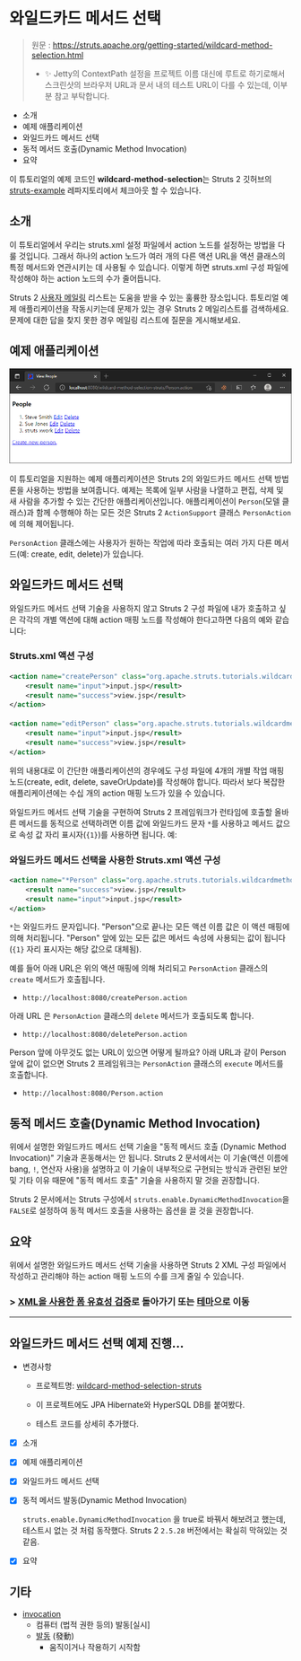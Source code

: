 # 와일드카드 메서드 선택

> 원문 : https://struts.apache.org/getting-started/wildcard-method-selection.html
>
> * ✨ Jetty의 ContextPath 설정을 프로젝트 이름 대신에 루트로 하기로해서 스크린샷의 브라우저 URL과 문서 내의 테스트 URL이 다를 수 있는데, 이부분 참고 부탁합니다.

* 소개
* 예제 애플리케이션
* 와일드카드 메서드 선택
* 동적 메서드 호출(Dynamic Method Invocation)
* 요약

이 튜토리얼의 예제 코드인 **wildcard-method-selection**는 Struts 2 깃허브의 [struts-example](https://github.com/apache/struts-examples) 레파지토리에서 체크아웃 할 수 있습니다.





## 소개

이 튜토리얼에서 우리는 struts.xml 설정 파일에서 action 노드를 설정하는 방법을 다룰 것입니다. 그래서 하나의 action 노드가 여러 개의 다른 액션 URL을 액션 클래스의 특정 메서드와 연관시키는 데 사용될 수 있습니다. 이렇게 하면 struts.xml 구성 파일에 작성해야 하는 action 노드의 수가 줄어듭니다.  

Struts 2 [사용자 메일링](http://struts.apache.org/mail.html) 리스트는 도움을 받을 수 있는 훌륭한 장소입니다. 튜토리얼 예제 애플리케이션을 작동시키는데 문제가 있는 경우 Struts 2 메일리스트를 검색하세요. 문제에 대한 답을 찾지 못한 경우 메일링 리스트에 질문을 게시해보세요. 





## 예제 애플리케이션

![example-application-main](doc-resources/example-application-main.png)

이 튜토리얼을 지원하는 예제 애플리케이션은 Struts 2의 와일드카드 메서드 선택 방법론을 사용하는 방법을 보여줍니다. 예제는 목록에 일부 사람을 나열하고 편집, 삭제 및  새 사람을 추가할 수 있는 간단한 애플리케이션입니다. 애플리케이션이 `Person`(모델 클래스)과 함께 수행해야 하는 모든 것은 Struts 2 `ActionSupport` 클래스 `PersonAction`에 의해 제어됩니다.   

`PersonAction` 클래스에는 사용자가 원하는 작업에 따라 호출되는 여러 가지 다른 메서드(예: create, edit, delete)가 있습니다. 





## 와일드카드 메서드 선택

와일드카드 메서드 선택 기술을 사용하지 않고 Struts 2 구성 파일에 내가 호출하고 싶은 각각의 개별 액션에 대해 action 매핑 노드를 작성해야 한다고하면 다음의 예와 같습니다: 

### Struts.xml 액션 구성

```xml
<action name="createPerson" class="org.apache.struts.tutorials.wildcardmethod.action.PersonAction" method="create">
    <result name="input">input.jsp</result>
    <result name="success">view.jsp</result>
</action>

<action name="editPerson" class="org.apache.struts.tutorials.wildcardmethod.action.PersonAction" method="edit">
    <result name="input">input.jsp</result>
    <result name="success">view.jsp</result>
</action>
```

위의 내용대로 이 간단한 애플리케이션의 경우에도 구성 파일에 4개의 개별 작업 매핑 노드(create, edit, delete,  saveOrUpdate)를 작성해야 합니다. 따라서 보다 복잡한 애플리케이션에는 수십 개의 action 매핑 노드가 있을 수 있습니다.

와일드카드 메서드 선택 기술을 구현하여 Struts 2 프레임워크가 런타임에 호출할 올바른 메서드를 동적으로 선택하려면 이름 값에 와일드카드 문자 `*`를 사용하고 메서드 값으로 속성 값 자리 표시자(`{1}`)를 사용하면 됩니다. 예:

### 와일드카드 메서드 선택을 사용한 Struts.xml 액션 구성 

```xml
<action name="*Person" class="org.apache.struts.tutorials.wildcardmethod.action.PersonAction" method="{1}">
    <result name="success">view.jsp</result>
    <result name="input">input.jsp</result>
</action>
```

`*`는 와일드카드 문자입니다. "Person"으로 끝나는 모든 액션 이름 값은 이 액션 매핑에 의해 처리됩니다. "Person" 앞에 있는 모든 값은 메서드 속성에 사용되는 값이 됩니다(`{1}` 자리 표시자는 해당 값으로 대체됨). 

예를 들어 아래 URL은 위의 액션 매핑에 의해 처리되고 `PersonAction` 클래스의 `create` 메서드가 호출됩니다. 

* `http://localhost:8080/createPerson.action` 

아래 URL 은  `PersonAction` 클래스의 `delete` 메서드가 호출되도록 합니다. 

* `http://localhost:8080/deletePerson.action`

Person 앞에 아무것도 없는 URL이 있으면 어떻게 될까요? 
아래 URL과 같이 Person 앞에 값이 없으면 Struts 2 프레임워크는 `PersonAction` 클래스의 `execute` 메서드를 호출합니다. 

* `http://localhost:8080/Person.action` 





## 동적 메서드 호출(Dynamic Method Invocation)

위에서 설명한 와일드카드 메서드 선택 기술을 "동적 메서드 호출 (Dynamic Method Invocation)" 기술과 혼동해서는 안 됩니다. Struts 2 문서에서는 이 기술(액션 이름에 bang, `!`, 연산자 사용)을 설명하고 이 기술이 내부적으로 구현되는 방식과 관련된 보안 및 기타 이유 때문에 "동적 메서드 호출" 기술을 사용하지 말 것을 권장합니다.  

Struts 2 문서에서는 Struts 구성에서 `struts.enable.DynamicMethodInvocation`을 `FALSE`로 설정하여 동적 메서드 호출을 사용하는 옵션을 끌 것을 권장합니다. 





## 요약

위에서 설명한 와일드카드 메서드 선택 기술을 사용하면 Struts 2 XML 구성 파일에서 작성하고 관리해야 하는 action 매핑 노드의 수를 크게 줄일 수 있습니다. 






### >  [XML을 사용한 폼 유효성 검증](../form-validation-using-xml)로 돌아가기 또는 [테마](../themes)으로 이동

---

## 와일드카드 메서드 선택 예제 진행...

* 변경사항
  * 프로젝트명: [wildcard-method-selection-struts](wildcard-method-selection-struts)
  
  * 이 프로젝트에도 JPA Hibernate와 HyperSQL DB를 붙여봤다.
  
  * 테스트 코드를 상세히 추가했다.
  
    
  
* [x] 소개

* [x] 예제 애플리케이션

* [x] 와일드카드 메서드 선택

* [x] 동적 메서드 발동(Dynamic Method Invocation)

  `struts.enable.DynamicMethodInvocation` 을 true로 바꿔서 해보려고 했는데, 테스트시  없는 것 처럼 동작했다. Struts 2 `2.5.28` 버전에서는 확실히 막혀있는 것 같음.

* [x] 요약



## 기타

* [invocation](https://en.dict.naver.com/#/entry/enko/8e53482bc5554ed7b76439369bdbcd67)
  * 컴퓨터 (법적 권한 등의) 발동[실시]
  * [발동](https://ko.dict.naver.com/#/entry/koko/72f838466a0044b48b1b771ea62b80f3) (發動)
    * 움직이거나 작용하기 시작함
